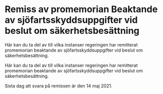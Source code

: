 # Remiss av promemorian Beaktande av sjöfartsskyddsuppgifter vid beslut om säkerhetsbesättning

Här kan du ta del av till vilka instanser regeringen har remitterat promemorian beaktande av sjöfartsskyddsuppgifter vid beslut om säkerhetsbesättning.

Här kan du ta del av till vilka instanser regeringen har remitterat promemorian beaktande av sjöfartsskyddsuppgifter vid beslut om säkerhetsbesättning.

Sista dag att svara på remissen är den 14 maj 2021.
